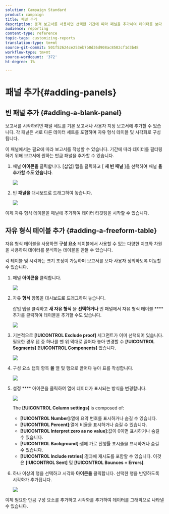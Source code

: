```yaml
---
solution: Campaign Standard
product: campaign
title: 패널 추가
description: 동적 보고서를 사용하면 선택한 기간에 따라 패널을 추가하여 데이터를 보다 효과적으로 필터링할 수 있습니다.
audience: reporting
content-type: reference
topic-tags: customizing-reports
translation-type: tm+mt
source-git-commit: 501f52624ce253eb7b0d36d908ac8502cf1d3b48
workflow-type: tm+mt
source-wordcount: '372'
ht-degree: 1%

---
```



# 패널 추가{#adding-panels}

## 빈 패널 추가 {#adding-a-blank-panel}

보고서를 시작하려면 패널 세트를 기본 보고서나 사용자 지정 보고서에 추가할 수 있습니다. 각 패널은 서로 다른 데이터 세트를 포함하며 자유 형식 테이블 및 시각화로 구성됩니다.

이 패널에서는 필요에 따라 보고서를 작성할 수 있습니다. 기간에 따라 데이터를 필터링하기 위해 보고서에 원하는 만큼 패널을 추가할 수 있습니다.

1. 패널 **아이콘을** 클릭합니다. [삽입] 탭을 클릭하고 [ **새 빈 패널** ]을 선택하여 패널 **을 추가할 수도 있습니다**.

   ![](assets/dynamic_report_panel_1.png)

1. 빈 **패널을** 대시보드로 드래그하여 놓습니다.

   ![](assets/dynamic_report_panel.png)

이제 자유 형식 테이블을 패널에 추가하여 데이터 타깃팅을 시작할 수 있습니다.

## 자유 형식 테이블 추가 {#adding-a-freeform-table}

자유 형식 테이블을 사용하면 **구성 요소** 테이블에서 사용할 수 있는 다양한 지표와 차원을 사용하여 데이터를 분석하는 테이블을 만들 수 있습니다.

각 테이블 및 시각화는 크기 조정이 가능하며 보고서를 보다 사용자 정의하도록 이동할 수 있습니다.

1. 패널 **아이콘을** 클릭합니다.

   ![](assets/dynamic_report_panel_1.png)

1. 자유 **형식** 항목을 대시보드로 드래그하여 놓습니다.

   삽입 탭을 클릭하고 **새 자유 형식** 을 **선택하거나** 빈 패널에서 자유 형식 테이블 **** 추가를 클릭하여 테이블을 추가할 수도 있습니다.

   ![](assets/dynamic_report_panel_2.png)

1. 기본적으로 **[!UICONTROL Exclude proof]** 세그먼트가 이미 선택되어 있습니다. 필요한 경우 탭 중 하나를 맨 위 막대로 끌어다 놓아 변경할 수 **[!UICONTROL Segments]** **[!UICONTROL Components]** 있습니다.

   ![](assets/dynamic_report_panel_3.png)

1. 구성 요소 탭의 항목 **을** 열 및 행으로 끌어다 놓아 표를 작성합니다.

   ![](assets/dynamic_report_freeform_3.png)

1. 설정 **** 아이콘을 클릭하여 열에 데이터가 표시되는 방식을 변경합니다.

   ![](assets/dynamic_report_freeform_4.png)

   The **[!UICONTROL Column settings]** is composed of:

   * **[!UICONTROL Number]**:열에 요약 번호를 표시하거나 숨길 수 있습니다.
   * **[!UICONTROL Percent]**:열에 비율을 표시하거나 숨길 수 있습니다.
   * **[!UICONTROL Interpret zero as no value]**:값이 0이면 표시하거나 숨길 수 있습니다.
   * **[!UICONTROL Background]**:셀에 가로 진행률 표시줄을 표시하거나 숨길 수 있습니다.
   * **[!UICONTROL Include retries]**:결과에 재시도를 포함할 수 있습니다. 이것은 **[!UICONTROL Sent]** 및 **[!UICONTROL Bounces + Errors]**.

1. 하나 이상의 행을 선택하고 시각화 **아이콘을** 클릭합니다. 선택한 행을 반영하도록 시각화가 추가됩니다.

   ![](assets/dynamic_report_freeform_5.png)

이제 필요한 만큼 구성 요소를 추가하고 시각화를 추가하여 데이터를 그래픽으로 나타낼 수 있습니다.
